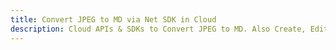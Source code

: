 ---title: Convert JPEG to MD via Net SDK in Clouddescription: Cloud APIs & SDKs to Convert JPEG to MD. Also Create, Edit & Render Microsoft Word & OpenOffice documents in the Cloud.---